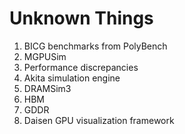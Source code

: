 # Unknown Things
1) BICG benchmarks from PolyBench
2) MGPUSim
3) Performance discrepancies
4) Akita simulation engine
5) DRAMSim3
6) HBM
7) GDDR
8) Daisen GPU visualization framework